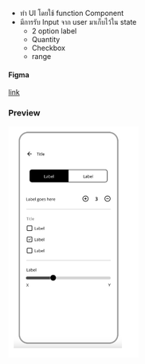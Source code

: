-   ทำ UI โดยใช้ function Component
-   มีการรับ Input จาก user มาเก็บไว้ใน state
    -   2 option label
    -   Quantity
    -   Checkbox
    -   range

#### Figma

[link](<https://www.figma.com/file/BzSc4uFpE01oZgiJOuJgVb/Mobile-Form-Patterns-(Community)-(Copy)?type=design&node-id=0-1&mode=design&t=M6qZtUqQKZfEObiM-0>)

### Preview

![preview](./image.png)

